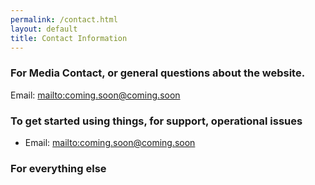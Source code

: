 ```yaml
---
permalink: /contact.html
layout: default
title: Contact Information
---
```


### For Media Contact, or general questions about the website. 
Email: <mailto:coming.soon@coming.soon>

### To get started using things, for support, operational issues

* Email: <mailto:coming.soon@coming.soon>

### For everything else
